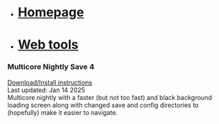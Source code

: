 - # [Homepage](https://trademarked69.github.io/)  
- # [Web tools](https://trademarked69.github.io/sf2000/tools)  

### Multicore Nightly Save 4
[Download/Install instructions](https://github.com/Trademarked69/sf2000_multicore/releases/tag/nightly-save-4)  
Last updated: Jan 14 2025  
Multicore nightly with a faster (but not too fast) and black background loading screen along with changed save and config directories to (hopefully) make it easier to navigate.    
